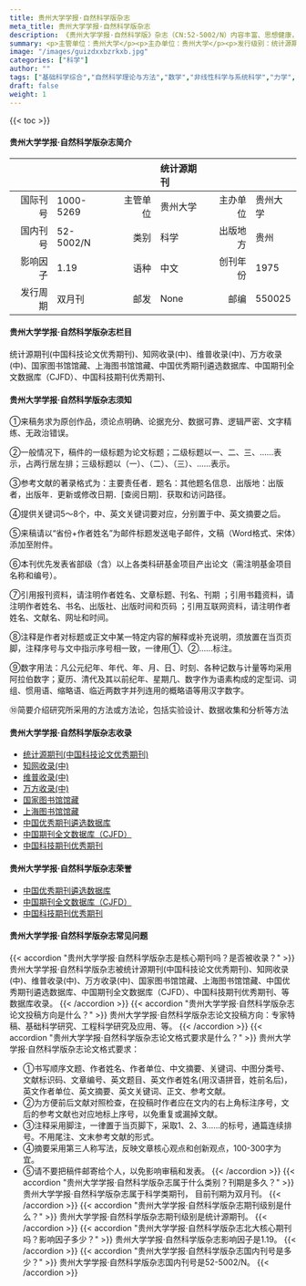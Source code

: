 ```yaml
---
title: 贵州大学学报·自然科学版杂志
meta_title: 贵州大学学报·自然科学版杂志
description: 《贵州大学学报·自然科学版》杂志（CN:52-5002/N）内容丰富、思想健康，1975年创刊，目前以双月刊形式发行，刊物对外积极扩大宣传，致力于提高杂志质量与影响。 是经国家新闻出版广电总局注册批准的学术刊物。该杂志定期发表自然科学领域的研究成果和学术论文。 《贵州大学学报·自然科学版》旨在推动自然科学领域的学术研究与学术交流，涵盖了数学、物理学、化学、生物学、地质学、环境科学、材料科学等多个学科领域。杂志发表原创性研究论文、学术评论、研究报告和综述等，向学术界和科研社区传播最新的科学研究成果和学术动态。 该杂志拥有一支由国内外知名学者和专家组成的编委会和审稿团队，保证发表论文的学术质量和独立性。杂志采取严格的学术评审制度，通过匿名评审的方式对稿件进行审查，确保论文的科学性、准确性和学术创新性。该杂志积极组织学术研讨会、学术讲座和学术交流活动，促进学者之间的学术合作与交流。杂志还与国内外相关学术机构和研究机构建立广泛的合作关系，推动科研成果的国际交流与合作。 该杂志被广泛收录于国内外重要的学术数据库和检索系统，被国内外学者广泛引用和阅读。通过其高质量的学术论文和学术动态报道，杂志在自然科学领域具有一定的声誉和影响力。。该杂志致力于推动自然科学学科的发展和创新，为学者、研究人员和决策者提供一个重要的学术交流平台，促进科学研究成果的传播和应用，为贵州地区乃至全国自然科学事业的进步做出贡献。
summary: <p>主管单位：贵州大学</p><p>主办单位：贵州大学</p><p>发行级别：统计源期刊</p><p>发行周期：双月刊</p>
image: "/images/guizdxxbzrkxb.jpg"
categories: ["科学"]
author: ""
tags: ["基础科学综合","自然科学理论与方法","数学","非线性科学与系统科学","力学","物理学","生物学","天文学","自然地理学测绘学","气象学","海洋学","地质学","地球物理学","资源科学",]
draft: false
weight: 1
---
```


{{< toc >}}

#### 贵州大学学报·自然科学版杂志简介
|               |                               |               | 统计源期刊        |               |                           |
| ------------: | :---------------------------- | ------------: | :---------------------------- | ------------: | :------------------------ |
| 国际刊号      | 1000-5269   | 主管单位      | 贵州大学     | 主办单位      | 贵州大学     |
| 国内刊号      | 52-5002/N        | 类别          | 科学       | 出版地方      | 贵州           |
| 影响因子      | 1.19        | 语种          | 中文             | 创刊年份      | 1975    |
| 发行周期      | 双月刊    | 邮发          | None              | 邮编          | 550025      |

#### 贵州大学学报·自然科学版杂志栏目
<span>统计源期刊(中国科技论文优秀期刊)</span>、<span>知网收录(中)</span>、<span>维普收录(中)</span>、<span>万方收录(中)</span>、<span>国家图书馆馆藏</span>、<span>上海图书馆馆藏</span>、<span>中国优秀期刊遴选数据库</span>、<span>中国期刊全文数据库（CJFD）</span>、<span>中国科技期刊优秀期刊</span>、

#### 贵州大学学报·自然科学版杂志须知
<p><p>
	①来稿务求为原创作品，须论点明确、论据充分、数据可靠、逻辑严密、文字精练、无政治错误。
</p><p>
	②一般情况下，稿件的一级标题为论文标题；二级标题以一、二、三、……表示，占两行居左排；三级标题以（一）、（二）、（三）、……表示。
</p><p>
	③参考文献的著录格式为：主要责任者．题名：其他题名信息．出版地：出版者，出版年．更新或修改日期．[查阅日期]．获取和访问路径。
</p><p>
	④提供关键词5～8个，中、英文关键词要对应，分别置于中、英文摘要之后。
</p><p>
	⑤来稿请以“省份+作者姓名”为邮件标题发送电子邮件，文稿（Word格式、宋体）添加至附件。
</p><p>
	⑥本刊优先发表省部级（含）以上各类科研基金项目产出论文（需注明基金项目名称和编号）。
</p><p>
	⑦引用报刊资料，请注明作者姓名、文章标题、刊名、刊期 ；引用书籍资料，请注明作者姓名、书名、出版社、出版时间和页码 ；引用互联网资料，请注明作者姓名、文献名、网址和时间。
</p><p>
	⑧注释是作者对标题或正文中某一特定内容的解释或补充说明，须放置在当页页脚，注释序号与文中指示序号相一致，一律用①、②……标注。
</p><p>
	⑨数字用法：凡公元纪年、年代、年、月、日、时刻、各种记数与计量等均采用阿拉伯数字；夏历、清代及其以前纪年、星期几、数字作为语素构成的定型词、词组、惯用语、缩略语、临近两数字并列连用的概略语等用汉字数字。
</p><p>
	⑩简要介绍研究所采用的方法或方法论，包括实验设计、数据收集和分析等方法
</p></p>


#### 贵州大学学报·自然科学版杂志收录
<ul>
    <li class="inline-block">
        <a class="bg-theme-light hover:bg-primary dark:bg-darkmode-theme-light dark:hover:bg-darkmode-primary dark:hover:text-dark m-1 block rounded px-3 py-1 hover:text-white" href="#贵州大学学报·自然科学版杂志收录">
        统计源期刊(中国科技论文优秀期刊)
        </a>
    </li>
    <li class="inline-block">
        <a class="bg-theme-light hover:bg-primary dark:bg-darkmode-theme-light dark:hover:bg-darkmode-primary dark:hover:text-dark m-1 block rounded px-3 py-1 hover:text-white" href="#贵州大学学报·自然科学版杂志收录">
        知网收录(中)
        </a>
    </li>
    <li class="inline-block">
        <a class="bg-theme-light hover:bg-primary dark:bg-darkmode-theme-light dark:hover:bg-darkmode-primary dark:hover:text-dark m-1 block rounded px-3 py-1 hover:text-white" href="#贵州大学学报·自然科学版杂志收录">
        维普收录(中)
        </a>
    </li>
    <li class="inline-block">
        <a class="bg-theme-light hover:bg-primary dark:bg-darkmode-theme-light dark:hover:bg-darkmode-primary dark:hover:text-dark m-1 block rounded px-3 py-1 hover:text-white" href="#贵州大学学报·自然科学版杂志收录">
        万方收录(中)
        </a>
    </li>
    <li class="inline-block">
        <a class="bg-theme-light hover:bg-primary dark:bg-darkmode-theme-light dark:hover:bg-darkmode-primary dark:hover:text-dark m-1 block rounded px-3 py-1 hover:text-white" href="#贵州大学学报·自然科学版杂志收录">
        国家图书馆馆藏
        </a>
    </li>
    <li class="inline-block">
        <a class="bg-theme-light hover:bg-primary dark:bg-darkmode-theme-light dark:hover:bg-darkmode-primary dark:hover:text-dark m-1 block rounded px-3 py-1 hover:text-white" href="#贵州大学学报·自然科学版杂志收录">
        上海图书馆馆藏
        </a>
    </li>
    <li class="inline-block">
        <a class="bg-theme-light hover:bg-primary dark:bg-darkmode-theme-light dark:hover:bg-darkmode-primary dark:hover:text-dark m-1 block rounded px-3 py-1 hover:text-white" href="#贵州大学学报·自然科学版杂志收录">
        中国优秀期刊遴选数据库
        </a>
    </li>
    <li class="inline-block">
        <a class="bg-theme-light hover:bg-primary dark:bg-darkmode-theme-light dark:hover:bg-darkmode-primary dark:hover:text-dark m-1 block rounded px-3 py-1 hover:text-white" href="#贵州大学学报·自然科学版杂志收录">
        中国期刊全文数据库（CJFD）
        </a>
    </li>
    <li class="inline-block">
        <a class="bg-theme-light hover:bg-primary dark:bg-darkmode-theme-light dark:hover:bg-darkmode-primary dark:hover:text-dark m-1 block rounded px-3 py-1 hover:text-white" href="#贵州大学学报·自然科学版杂志收录">
        中国科技期刊优秀期刊
        </a>
    </li>
</ul>



#### 贵州大学学报·自然科学版杂志荣誉
<ul>
    <li class="inline-block">
        <a class="bg-theme-light hover:bg-primary dark:bg-darkmode-theme-light dark:hover:bg-darkmode-primary dark:hover:text-dark m-1 block rounded px-3 py-1 hover:text-white" href="#贵州大学学报·自然科学版杂志荣誉">
        中国优秀期刊遴选数据库
        </a>
    </li>
    <li class="inline-block">
        <a class="bg-theme-light hover:bg-primary dark:bg-darkmode-theme-light dark:hover:bg-darkmode-primary dark:hover:text-dark m-1 block rounded px-3 py-1 hover:text-white" href="#贵州大学学报·自然科学版杂志荣誉">
        中国期刊全文数据库（CJFD）
        </a>
    </li>
    <li class="inline-block">
        <a class="bg-theme-light hover:bg-primary dark:bg-darkmode-theme-light dark:hover:bg-darkmode-primary dark:hover:text-dark m-1 block rounded px-3 py-1 hover:text-white" href="#贵州大学学报·自然科学版杂志荣誉">
        中国科技期刊优秀期刊
        </a>
    </li>
</ul>












#### 贵州大学学报·自然科学版杂志常见问题
{{< accordion "贵州大学学报·自然科学版杂志是核心期刊吗？是否被收录？" >}}
贵州大学学报·自然科学版杂志被统计源期刊(中国科技论文优秀期刊)、知网收录(中)、维普收录(中)、万方收录(中)、国家图书馆馆藏、上海图书馆馆藏、中国优秀期刊遴选数据库、中国期刊全文数据库（CJFD）、中国科技期刊优秀期刊、等数据库收录。
{{< /accordion >}}
{{< accordion "贵州大学学报·自然科学版杂志论文投稿方向是什么？" >}}
贵州大学学报·自然科学版杂志论文投稿方向：专家特稿、基础科学研究、工程科学研究及应用、等。
{{< /accordion >}}
{{< accordion "贵州大学学报·自然科学版杂志论文格式要求是什么？" >}}
贵州大学学报·自然科学版杂志论文格式要求：
- ①书写顺序文题、作者姓名、作者单位、中文摘要、关键词、中图分类号、文献标识码、文章编号、英文题目、英文作者姓名(用汉语拼音，姓前名后)，英文作者单位、英文摘要、英文关键词、正文、参考文献。
- ②为方便前后文献对照检查，在投稿时作者应在文内的右上角标注序号，文后的参考文献也对应地标上序号，以免重复或漏掉文献。
- ③注释采用脚注，一律置于当页脚下，采取1、2、3……的标号，通篇连续排号。不用尾注、文末参考文献的形式。
- ④摘要采用第三人称写法，反映文章核心观点和创新观点，100-300字为宜。
- ⑤请不要把稿件邮寄给个人，以免影响审稿和发表。
{{< /accordion >}}
{{< accordion "贵州大学学报·自然科学版杂志属于什么类别？刊期是多久？" >}}
贵州大学学报·自然科学版杂志属于科学类期刊， 目前刊期为双月刊。
{{< /accordion >}}
{{< accordion "贵州大学学报·自然科学版杂志期刊级别是什么？" >}}
贵州大学学报·自然科学版杂志期刊级别是统计源期刊。
{{< /accordion >}}
{{< accordion "贵州大学学报·自然科学版杂志北大核心期刊吗？影响因子多少？" >}}
贵州大学学报·自然科学版杂志影响因子是1.19。
{{< /accordion >}}
{{< accordion "贵州大学学报·自然科学版杂志国内刊号是多少？" >}}
贵州大学学报·自然科学版杂志国内刊号是52-5002/N。
{{< /accordion >}}